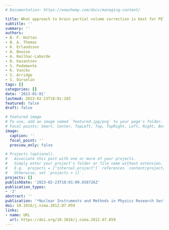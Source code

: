 ```yaml
---
# Documentation: https://wowchemy.com/docs/managing-content/

title: What approach to brain partial volume correction is best for PET/MRI?
subtitle: ''
summary: ''
authors:
- B. F. Hutton
- B. A. Thomas
- K. Erlandsson
- A. Bousse
- A. Reilhac-Laborde
- D. Kazantsev
- S. Pedemonte
- K. Vunckx
- S. Arridge
- S. Ourselin
tags: []
categories: []
date: '2013-01-01'
lastmod: 2023-02-23T18:01:10Z
featured: false
draft: false

# Featured image
# To use, add an image named `featured.jpg/png` to your page's folder.
# Focal points: Smart, Center, TopLeft, Top, TopRight, Left, Right, BottomLeft, Bottom, BottomRight.
image:
  caption: ''
  focal_point: ''
  preview_only: false

# Projects (optional).
#   Associate this post with one or more of your projects.
#   Simply enter your project's folder or file name without extension.
#   E.g. `projects = ["internal-project"]` references `content/project/deep-learning/index.md`.
#   Otherwise, set `projects = []`.
projects: []
publishDate: '2023-02-23T18:01:09.658726Z'
publication_types:
- '2'
abstract: ''
publication: '*Nuclear Instruments and Methods in Physics Research Section A*'
doi: 10.1016/j.nima.2012.07.059
links:
- name: URL
  url: https://doi.org/10.1016/j.nima.2012.07.059
---
```


